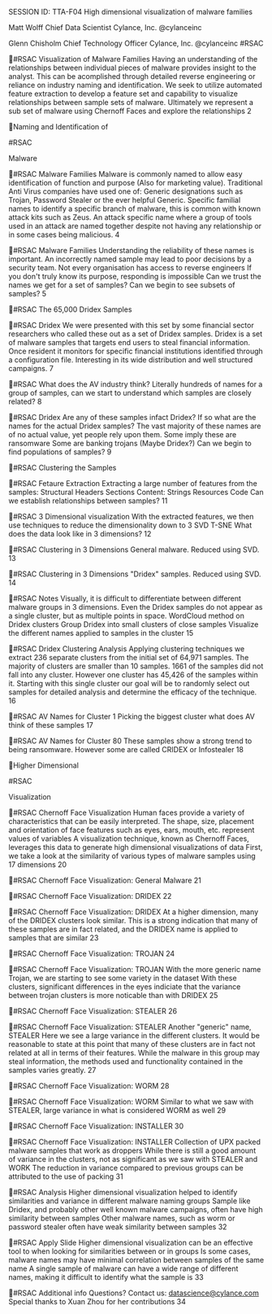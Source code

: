 SESSION ID: TTA-F04
High dimensional visualization of malware families

Matt Wolff
Chief Data Scientist
Cylance, Inc. @cylanceinc

Glenn Chisholm
Chief Technology Officer
Cylance, Inc. @cylanceinc
#RSAC

#RSAC
Visualization of Malware Families
 Having an understanding of the relationships between individual pieces of malware provides insight to the analyst.
 This can be acomplished through detailed reverse engineering or reliance on industry naming and identification.
 We seek to utilize automated feature extraction to develop a feature set and capability to visualize relationships between sample sets of malware.
 Ultimately we represent a sub set of malware using Chernoff Faces and explore the relationships
2

Naming and Identification of

#RSAC

Malware

#RSAC
Malware Families
 Malware is commonly named to allow easy identification of function and purpose (Also for marketing value).
 Traditional Anti Virus companies have used one of:
 Generic designations such as Trojan, Password Stealer or the ever helpful Generic.
 Specific familial names to identify a specific branch of malware, this is common with known attack kits such as Zeus.
 An attack specific name where a group of tools used in an attack are named together despite not having any relationship or in some cases being malicious.
4

#RSAC
Malware Families
 Understanding the reliability of these names is important.  An incorrectly named sample may lead to poor decisions by a
security team.
 Not every organisation has access to reverse engineers  If you don't truly know its purpose, responding is impossible
 Can we trust the names we get for a set of samples?  Can we begin to see subsets of samples?
5

#RSAC
The 65,000 Dridex Samples

#RSAC
Dridex
 We were presented with this set by some financial sector researchers who called these out as a set of Dridex samples.
 Dridex is a set of malware samples that targets end users to steal financial information.
 Once resident it monitors for specific financial institutions identified through a configuration file.
 Interesting in its wide distribution and well structured campaigns.
7

#RSAC
What does the AV industry think?
Literally hundreds of names for a group of samples, can we start to understand which samples are closely related?
8

#RSAC
Dridex
 Are any of these samples infact Dridex?  If so what are the names for the actual Dridex samples?  The vast majority of these names are of no actual value, yet
people rely upon them.
 Some imply these are ransomware  Some are banking trojans (Maybe Dridex?)
 Can we begin to find populations of samples?
9

#RSAC
Clustering the Samples

#RSAC
Fetaure Extraction
 Extracting a large number of features from the samples:
 Structural  Headers  Sections
 Content:  Strings  Resources  Code
 Can we establish relationships between samples?
11

#RSAC
3 Dimensional visualization
 With the extracted features, we then use techniques to reduce the dimensionality down to 3
 SVD  T-SNE
 What does the data look like in 3 dimensions?
12

#RSAC
Clustering in 3 Dimensions
General malware. Reduced using SVD.
13

#RSAC
Clustering in 3 Dimensions
"Dridex" samples. Reduced using SVD.
14

#RSAC
Notes
 Visually, it is difficult to differentiate between different malware groups in 3 dimensions.
 Even the Dridex samples do not appear as a single cluster, but as multiple points in space.
 WordCloud method on Dridex clusters
 Group Dridex into small clusters of close samples  Visualize the different names applied to samples in the cluster
15

#RSAC
Dridex Clustering Analysis
 Applying clustering techniques we extract 236 separate clusters from the initial set of 64,971 samples.
 The majority of clusters are smaller than 10 samples.  1661 of the samples did not fall into any cluster.  However one cluster has 45,426 of the samples within it.  Starting with this single cluster our goal will be to randomly select
out samples for detailed analysis and determine the efficacy of the technique.
16

#RSAC
AV Names for Cluster 1
Picking the biggest cluster what does AV think of these samples
17

#RSAC
AV Names for Cluster 80
These samples show a strong trend to being ransomware. However some are called CRIDEX or Infostealer
18

Higher Dimensional

#RSAC

Visualization

#RSAC
Chernoff Face Visualization
 Human faces provide a variety of characteristics that can be easily interpreted.
 The shape, size, placement and orientation of face features such as eyes, ears, mouth, etc. represent values of variables
 A visualization technique, known as Chernoff Faces, leverages this data to generate high dimensional visualizations of data
 First, we take a look at the similarity of various types of malware samples using 17 dimensions
20

#RSAC
Chernoff Face Visualization: General Malware
21

#RSAC
Chernoff Face Visualization: DRIDEX
22

#RSAC
Chernoff Face Visualization: DRIDEX
 At a higher dimension, many of the DRIDEX clusters look similar.  This is a strong indication that many of these samples are in fact
related, and the DRIDEX name is applied to samples that are similar
23

#RSAC
Chernoff Face Visualization: TROJAN
24

#RSAC
Chernoff Face Visualization: TROJAN
 With the more generic name Trojan, we are starting to see some variety in the dataset
 With these clusters, significant differences in the eyes indiciate that the variance between trojan clusters is more noticable than with DRIDEX
25

#RSAC
Chernoff Face Visualization: STEALER
26

#RSAC
Chernoff Face Visualization: STEALER
 Another "generic" name, STEALER  Here we see a large variance in the different clusters. It would be
reasonable to state at this point that many of these clusters are in fact not related at all in terms of their features.  While the malware in this group may steal information, the methods used and functionality contained in the samples varies greatly.
27

#RSAC
Chernoff Face Visualization: WORM
28

#RSAC
Chernoff Face Visualization: WORM
 Similar to what we saw with STEALER, large variance in what is considered WORM as well
29

#RSAC
Chernoff Face Visualization: INSTALLER
30

#RSAC
Chernoff Face Visualization: INSTALLER
 Collection of UPX packed malware samples that work as droppers  While there is still a good amount of variance in the clusters, not as
significant as we saw with STEALER and WORK  The reduction in variance compared to previous groups can be
attributed to the use of packing
31

#RSAC
Analysis
 Higher dimensional visualization helped to identify similarities and variance in different malware naming groups
 Sample like Dridex, and probably other well known malware campaigns, often have high similarity between samples
 Other malware names, such as worm or password stealer often have weak similarity between samples
32

#RSAC
Apply Slide
 Higher dimensional visualization can be an effective tool to when looking for similarities between or in groups
 Is some cases, malware names may have minimal correlation between samples of the same name
 A single sample of malware can have a wide range of different names, making it difficult to identify what the sample is
33

#RSAC
Additional info
 Questions?  Contact us: datascience@cylance.com  Special thanks to Xuan Zhou for her contributions
34

